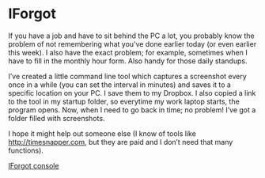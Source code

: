 # IForgot

If you have a job and have to sit behind the PC a lot, you probably know the problem of not remembering what you’ve done earlier today (or even earlier this week). I also have the exact problem; for example, sometimes when I have to fill in the monthly hour form. Also handy for those daily standups.

I’ve created a little command line tool which captures a screenshot every once in a while (you can set the interval in minutes) and saves it to a specific location on your PC. I save them to my Dropbox. I also copied a link to the tool in my startup folder, so everytime my work laptop starts, the program opens. Now, when I need to go back in time; no problem! I’ve got a folder filled with screenshots.

I hope it might help out someone else (I know of tools like http://timesnapper.com, but they are paid and I don’t need that many functions).

[IForgot console](/iforgot.png)